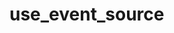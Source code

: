 # use_event_source

<!-- cmdrun python3 ../extract_doc_comment.py use_event_source  use_event_source  -->
